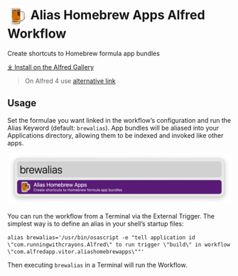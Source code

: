 # <img src='Workflow/icon.png' width='45' align='center' alt='icon'> Alias Homebrew Apps Alfred Workflow

Create shortcuts to Homebrew formula app bundles

<a href='https://alfred.app/workflows/alfredapp/alias-homebrew-apps'>⤓ Install on the Alfred Gallery</a>

> On Alfred 4 use <a href='https://github.com/alfredapp/alias-homebrew-apps-workflow/releases/download/2022.2/Alias.Homebrew.Apps.alfredworkflow'>alternative link</a>

## Usage

Set the formulae you want linked in the workflow’s configuration and run the Alias Keyword (default: `brewalias`). App bundles will be aliased into your Applications directory, allowing them to be indexed and invoked like other apps.

![Alfred search for brewalias](Workflow/images/about/brewalias.png)

You can run the workflow from a Terminal via the External Trigger. The simplest way is to define an alias in your shell’s startup files:

```
alias brewalias='/usr/bin/osascript -e "tell application id \"com.runningwithcrayons.Alfred\" to run trigger \"build\" in workflow \"com.alfredapp.vitor.aliashomebrewapps\""'
```

Then executing `brewalias` in a Terminal will run the Workflow.
